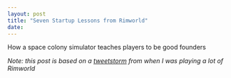 ```yaml
---
layout: post
title: "Seven Startup Lessons from Rimworld"
date:
---
```

How a space colony simulator teaches players to be good founders

<!--more-->

_Note: this post is based on a [tweetstorm](https://twitter.com/TimDingmanLive/status/1076917698318254085) from when I was playing a lot of Rimworld_
